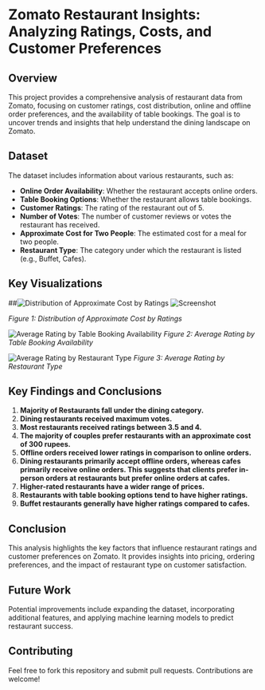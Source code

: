 # Zomato Restaurant Insights: Analyzing Ratings, Costs, and Customer Preferences

## Overview
This project provides a comprehensive analysis of restaurant data from Zomato, focusing on customer ratings, cost distribution, online and offline order preferences, and the availability of table bookings. The goal is to uncover trends and insights that help understand the dining landscape on Zomato.

## Dataset
The dataset includes information about various restaurants, such as:
- **Online Order Availability**: Whether the restaurant accepts online orders.
- **Table Booking Options**: Whether the restaurant allows table bookings.
- **Customer Ratings**: The rating of the restaurant out of 5.
- **Number of Votes**: The number of customer reviews or votes the restaurant has received.
- **Approximate Cost for Two People**: The estimated cost for a meal for two people.
- **Restaurant Type**: The category under which the restaurant is listed (e.g., Buffet, Cafes).

## Key Visualizations

##![Distribution of Approximate Cost by Ratings](images/Screensh/ot(745).png)
![Screenshot](images/Screenshot(745).png)

*Figure 1: Distribution of Approximate Cost by Ratings*

![Average Rating by Table Booking Availability](images/Screenshot(746).png)
*Figure 2: Average Rating by Table Booking Availability*

![Average Rating by Restaurant Type](images/Screenshot(747).png)
*Figure 3: Average Rating by Restaurant Type*

## Key Findings and Conclusions
1. **Majority of Restaurants fall under the dining category.**
2. **Dining restaurants received maximum votes.**
3. **Most restaurants received ratings between 3.5 and 4.**
4. **The majority of couples prefer restaurants with an approximate cost of 300 rupees.**
5. **Offline orders received lower ratings in comparison to online orders.**
6. **Dining restaurants primarily accept offline orders, whereas cafes primarily receive online orders. This suggests that clients prefer in-person orders at restaurants but prefer online orders at cafes.**
7. **Higher-rated restaurants have a wider range of prices.**
8. **Restaurants with table booking options tend to have higher ratings.**
9. **Buffet restaurants generally have higher ratings compared to cafes.**

## Conclusion
This analysis highlights the key factors that influence restaurant ratings and customer preferences on Zomato. It provides insights into pricing, ordering preferences, and the impact of restaurant type on customer satisfaction.

## Future Work
Potential improvements include expanding the dataset, incorporating additional features, and applying machine learning models to predict restaurant success.

## Contributing
Feel free to fork this repository and submit pull requests. Contributions are welcome!
